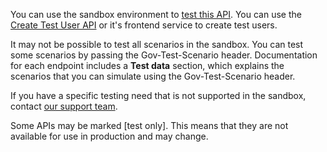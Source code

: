 You can use the sandbox environment to <a href="/api-documentation/docs/testing">test this API</a>. You can use
the <a href="/api-documentation/docs/api/service/api-platform-test-user/1.0">Create Test User API</a> or it's frontend
service to create test users.

It may not be possible to test all scenarios in the sandbox. You can test some scenarios by passing the
Gov-Test-Scenario header. Documentation for each endpoint includes a **Test data** section, which explains the scenarios
that you can simulate using the Gov-Test-Scenario header.

If you have a specific testing need that is not supported in the sandbox, contact <a href="/developer/support">our
support team</a>.

Some APIs may be marked \[test only\]. This means that they are not available for use in production and may change.